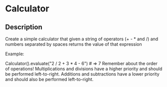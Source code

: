 # Calculator

## Description 

Create a simple calculator that given a string of operators (+ - * and /) and numbers separated by spaces returns the value of that expression

Example:

Calculator().evaluate("2 / 2 + 3 * 4 - 6") # => 7
Remember about the order of operations! Multiplications and divisions have a higher priority and should be performed left-to-right. Additions and subtractions have a lower priority and should also be performed left-to-right.
